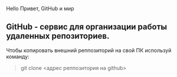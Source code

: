 Hello
Привет, GitHub и мир

## GitHub - сервис для организации работы удаленных репозиториев.  

Чтобы копировать внешний реппозиторий на свой ПК используй команду:  

> git clone <адрес реппозитория на github>   

